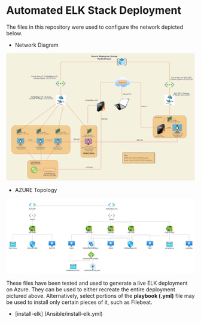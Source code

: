# Automated ELK Stack Deployment

The files in this repository were used to configure the network depicted below.
- Network Diagram
<img src="Images/network_diagram.png" width=700>

- AZURE Topology
<img src="Images/AzureNetworkTopology.png" width=700>

These files have been tested and used to generate a live ELK deployment on Azure. They can be used to either recreate the entire deployment pictured above. Alternatively, select portions of the **playbook (.yml)** file may be used to install only certain pieces of it, such as Filebeat.

  - [install-elk] (Ansible/install-elk.yml)

